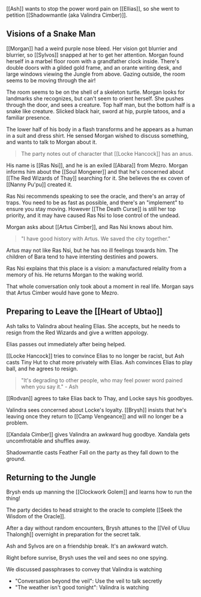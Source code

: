 [[Ash]] wants to stop the power word pain on [[Ellias]], so she went to petition [[Shadowmantle (aka Valindra Cimber)]].

## Visions of a Snake Man
[[Morgan]] had a weird purple nose bleed. Her vision got blurrier and blurrier, so [[Sylvos]] snapped at her to get her attention. Morgan found herself in a marbel floor room with a grandfather clock inside. There's double doors with a gilded gold frame, and an orante writing desk, and large windows viewing the Jungle from above. Gazing outside, the room seems to be moving through the air!

The room seems to be on the shell of a skeleton turtle. Morgan looks for landmarks she recognizes, but can't seem to orient herself. She pushes through the door, and sees a creature. Top half man, but the bottom half is a snake like creature. Slicked black hair, sword at hip, purple tatoos, and a familiar presence.

The lower half of his body in a flash transforms and he appears as a human in a suit and dress shirt. He sensed Morgan wished to discuss something, and wants to talk to Morgan about it.

>The party notes out of character that [[Locke Hancock]] has an anus.

His name is [[Ras Nsi]], and he is an exiled [[Abara]] from Mezro. Morgan informs him about the [[Soul Mongerer]] and that he's concerned about [[The Red Wizards of Thay]] searching for it. She believes the ex coven of [[Nanny Pu'pu]] created it.

Ras Nsi recommends speaking to see the oracle, and there's an array of traps. You need to be as fast as possible, and there's an "implement" to ensure you stay moving. However [[The Death Curse]] is still her top priority, and it may have caused Ras Nsi to lose control of the undead.

Morgan asks about [[Artus Cimber]], and Ras Nsi knows about him.
>"I have good history with Artus. We saved the city together."

Artus may not like Ras Nsi, but he has no ill feelings towards him. The children of Bara tend to have intersting destinies and powers.

Ras Nsi explains that this place is a vision: a manufactured relality from a memory of his. He returns Morgan to the waking world.

That whole conversation only took about a moment in real life. Morgan says that Artus Cimber would have gone to Mezro.

## Preparing to Leave the [[Heart of Ubtao]]
Ash talks to Valindra about healing Elias. She accepts, but he needs to resign from the Red Wizards and give a written appology.

Elias passes out immediately after being helped.

[[Locke Hancock]] tries to convince Elias to no longer be racist, but Ash casts Tiny Hut to chat more privately with Elias. Ash convinces Elias to play ball, and he agrees to resign.
>"It's degrading to other people, who may feel power word pained when you say it." - Ash

[[Rodvan]] agrees to take Elias back to Thay, and Locke says his goodbyes.

Valindra sees concerned about Locke's loyalty. [[Brysh]] insists that he's leaving once they return to [[Camp Vengeance]] and will no longer be a problem.

[[Xandala Cimber]] gives Valindra an awkward hug goodbye. Xandala gets uncomfrotable and shuffles away.

Shadowmantle casts Feather Fall on the party as they fall down to the ground.

## Returning to the Jungle
Brysh ends up manning the [[Clockwork Golem]] and learns how to run the thing!

The party decides to head straight to the oracle to complete [[Seek the Wisdom of the Oracle]].

After a day without random encounters, Brysh attunes to the [[Veil of Uluu Thalongh]] overnight in preparation for the secret talk.

Ash and Sylvos are on a friendship break. It's an awkward watch.

Right before sunrise, Brysh uses the veil and sees no one spying.

We discussed passphrases to convey that Valindra is watching
- "Conversation beyond the veil": Use the veil to talk secretly
- "The weather isn't good tonight": Valindra is watching